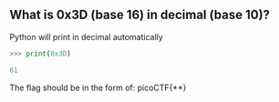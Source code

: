 ## What is 0x3D (base 16) in decimal (base 10)?

Python will print in decimal automatically

```python
>>> print(0x3D)

61

```
The flag should be in the form of: picoCTF{**}
